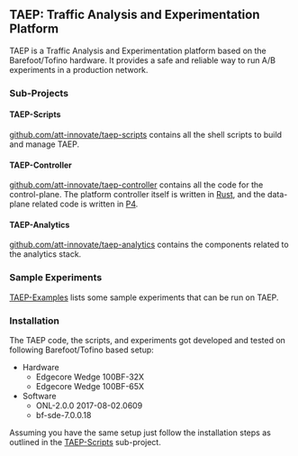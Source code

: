 ## TAEP: Traffic Analysis and Experimentation Platform

TAEP is a Traffic Analysis and Experimentation platform based on the Barefoot/Tofino hardware. It provides a safe and reliable way to run A/B experiments in a production network.

### Sub-Projects

#### TAEP-Scripts
[github.com/att-innovate/taep-scripts](https://github.com/att-innovate/taep-scripts) contains all the shell scripts to build and manage TAEP.

#### TAEP-Controller
[github.com/att-innovate/taep-controller](https://github.com/att-innovate/taep-controller) contains all the code for the control-plane. The platform controller itself is written in [Rust](https://www.rust-lang.org/en-US/), and the data-plane related code is written in [P4](https://p4.org).

#### TAEP-Analytics
[github.com/att-innovate/taep-analytics](https://github.com/att-innovate/taep-analytics) contains the components related to the analytics stack.

### Sample Experiments
[TAEP-Examples](https://github.com/att-innovate/taep/blob/master/EXAMPLES.md) lists some sample experiments that can be run on TAEP.

### Installation
The TAEP code, the scripts, and experiments got developed and tested on following Barefoot/Tofino based setup:

- Hardware
	- Edgecore Wedge 100BF-32X
	- Edgecore Wedge 100BF-65X
- Software
	- ONL-2.0.0 2017-08-02.0609
	- bf-sde-7.0.0.18 

Assuming you have the same setup just follow the installation steps as outlined in the [TAEP-Scripts](https://github.com/att-innovate/taep-scripts) sub-project.

